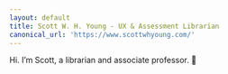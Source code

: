 ```yaml
---
layout: default
title: Scott W. H. Young - UX & Assessment Librarian
canonical_url: 'https://www.scottwhyoung.com/'
---
```

Hi. I’m Scott, a librarian and associate professor. <span class="emoji-spin">🌸</span>
